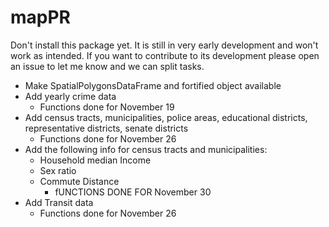 # mapPR

Don't install this package yet. It is still in very early development and won't work as intended. If you want to contribute to its development please open an issue to let me know and we can split tasks. 


- Make SpatialPolygonsDataFrame and fortified object available
- Add yearly crime data
    - Functions done for November 19
- Add census tracts, municipalities, police areas, educational districts, representative districts, senate districts
    - Functions done for November 26
- Add the following info for census tracts and municipalities:
    - Household median Income
    - Sex ratio
    - Commute Distance
        - fUNCTIONS DONE FOR November 30
- Add Transit data
    - Functions done for November 26
